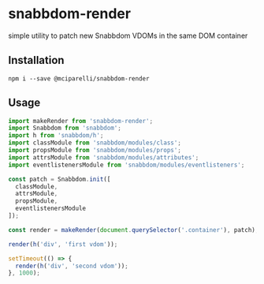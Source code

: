 # snabbdom-render

simple utility to patch new Snabbdom VDOMs in the same DOM container

## Installation

`npm i --save @mciparelli/snabbdom-render`

## Usage

```js
import makeRender from 'snabbdom-render';
import Snabbdom from 'snabbdom';
import h from 'snabbdom/h';
import classModule from 'snabbdom/modules/class';
import propsModule from 'snabbdom/modules/props';
import attrsModule from 'snabbdom/modules/attributes';
import eventlistenersModule from 'snabbdom/modules/eventlisteners';

const patch = Snabbdom.init([
  classModule,
  attrsModule,
  propsModule,
  eventlistenersModule
]);

const render = makeRender(document.querySelector('.container'), patch);

render(h('div', 'first vdom'));

setTimeout(() => {
  render(h('div', 'second vdom'));
}, 1000);
```
